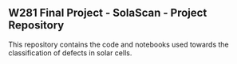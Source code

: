 ## W281 Final Project - SolaScan - Project Repository

This repository contains the code and notebooks used towards the classification of defects in solar cells. 
